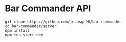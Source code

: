 # Bar Commander API

```
git clone https://github.com/jesusgn90/bar-commander
cd bar-commander/server
npm install
npm run start-dev
```